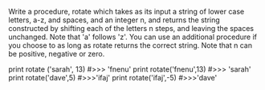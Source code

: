 Write a procedure, rotate which takes as its input a string of lower case
letters, a-z, and spaces, and an integer n, and returns the string constructed
by shifting each of the letters n steps, and leaving the spaces unchanged.
Note that 'a' follows 'z'. You can use an additional procedure if you
choose to as long as rotate returns the correct string.
Note that n can be positive, negative or zero.

print rotate ('sarah', 13)
#>>> 'fnenu'
print rotate('fnenu',13)
#>>> 'sarah'
print rotate('dave',5)
#>>>'ifaj'
print rotate('ifaj',-5)
#>>>'dave'
